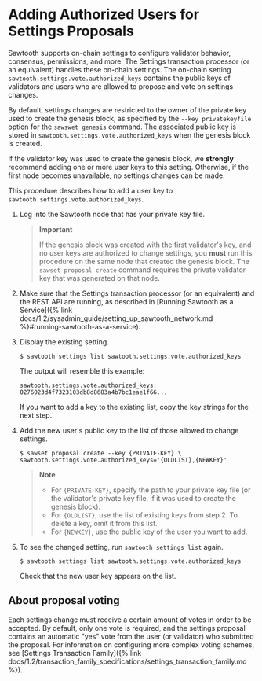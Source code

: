 # Adding Authorized Users for Settings Proposals

Sawtooth supports on-chain settings to configure validator behavior,
consensus, permissions, and more. The Settings transaction processor (or
an equivalent) handles these on-chain settings. The on-chain setting
`sawtooth.settings.vote.authorized_keys` contains the public keys of
validators and users who are allowed to propose and vote on settings
changes.

By default, settings changes are restricted to the owner of the private
key used to create the genesis block, as specified by the
`--key privatekeyfile` option for the `sawswet genesis` command. The
associated public key is stored in
`sawtooth.settings.vote.authorized_keys` when the genesis block is
created.

If the validator key was used to create the genesis block, we
**strongly** recommend adding one or more user keys to this setting.
Otherwise, if the first node becomes unavailable, no settings changes
can be made.

This procedure describes how to add a user key to
`sawtooth.settings.vote.authorized_keys`.

1. Log into the Sawtooth node that has your private key file.

   > **Important**
   >
   > If the genesis block was created with the first validator\'s key,
   > and no user keys are authorized to change settings, you **must** run
   > this procedure on the same node that created the genesis block. The
   > `sawset proposal create` command requires the private validator key
   > that was generated on that node.

2. Make sure that the Settings transaction processor (or an equivalent)
   and the REST API are running, as described in [Running Sawtooth as a
   Service]({% link docs/1.2/sysadmin_guide/setting_up_sawtooth_network.md %}#running-sawtooth-as-a-service).

3. Display the existing setting.

   ```console
   $ sawtooth settings list sawtooth.settings.vote.authorized_keys
   ```

   The output will resemble this example:

   ```console
   sawtooth.settings.vote.authorized_keys: 0276023d4f7323103db8d8683a4b7bc1eae1f66...
   ```

   If you want to add a key to the existing list, copy the key strings
   for the next step.

4. Add the new user\'s public key to the list of those allowed to
   change settings.

   ```console
   $ sawset proposal create --key {PRIVATE-KEY} \
   sawtooth.settings.vote.authorized_keys='{OLDLIST},{NEWKEY}'
   ```

   > **Note**
   >
   > -   For `{PRIVATE-KEY}`, specify the path to your private key file
   >     (or the validator\'s private key file, if it was used to create
   >     the genesis block).
   > -   For `{OLDLIST}`, use the list of existing keys from step 2. To
   >     delete a key, omit it from this list.
   > -   For `{NEWKEY}`, use the public key of the user you want to add.

5. To see the changed setting, run `sawtooth settings list` again.

   ``` console
   $ sawtooth settings list sawtooth.settings.vote.authorized_keys
   ```

   Check that the new user key appears on the list.

## About proposal voting

Each settings change must receive a certain amount of votes in order to
be accepted. By default, only one vote is required, and the settings
proposal contains an automatic \"yes\" vote from the user (or validator)
who submitted the proposal. For information on configuring more complex
voting schemes, see
[Settings Transaction Family]({% link
docs/1.2/transaction_family_specifications/settings_transaction_family.md %}).

<!--
  Licensed under Creative Commons Attribution 4.0 International License
  https://creativecommons.org/licenses/by/4.0/
-->
